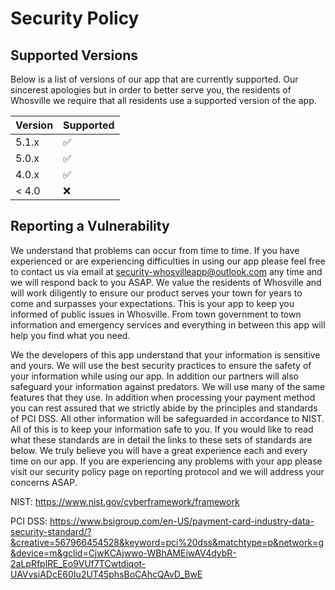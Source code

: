 # Security Policy

## Supported Versions

Below is a list of versions of our app that are currently
supported. Our sincerest apologies but in order to better
serve you, the residents of Whosville we require that all
residents use a supported version of the app.

| Version | Supported          |
| ------- | ------------------ |
| 5.1.x   | :white_check_mark: |
| 5.0.x   | :white_check_mark: |
| 4.0.x   | :white_check_mark: |
| < 4.0   | :x:                |

## Reporting a Vulnerability

We understand that problems can occur from time to time. 
If you have experienced or are experiencing difficulties
in using our app please feel free to contact us via email at security-whosvilleapp@outlook.com any time
and we will respond back to you ASAP. 
We value the residents of Whosville and will work diligently to ensure 
our product serves your town for years to come and surpasses your expectations.
This is your app to keep you informed of public issues in Whosville. 
From town government to town information and emergency services and everything in between this app will 
help you find what you need. 

We the developers of this app understand that your information is sensitive and yours. We will use the 
best security practices to ensure the safety of your information while using our app. In addition our 
partners will also safeguard your information against predators. We will use many of the same features 
that they use. In addition when processing your payment method you can rest assured that we strictly
abide by the principles and standards of PCI DSS. All other information will be safeguarded in accordance 
to NIST. All of this is to keep your information safe to you. If you would like to read what these standards 
are in detail the links to these sets of standards are below. We truly believe you will have a great 
experience each and every time on our app. If you are experiencing any problems with your app please visit 
our security policy page on reporting protocol and we will address your concerns ASAP. 

NIST:
https://www.nist.gov/cyberframework/framework

PCI DSS:
https://www.bsigroup.com/en-US/payment-card-industry-data-security-standard/?&creative=567966454528&keyword=pci%20dss&matchtype=p&network=g&device=m&gclid=CjwKCAjwwo-WBhAMEiwAV4dybR-2aLpRfplRE_Eo9VUf7TCwtdiqot-UAVvsiADcE60Iu2UT45phsBoCAhcQAvD_BwE


